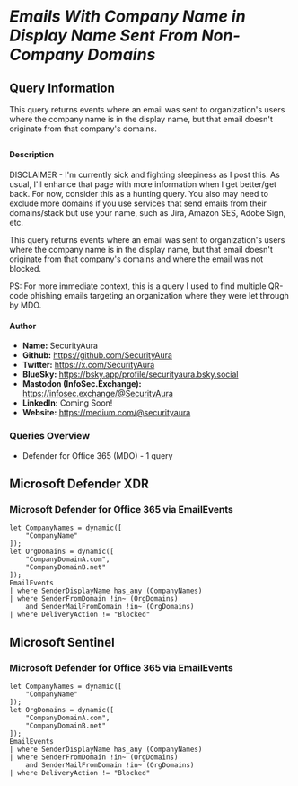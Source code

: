 # *Emails With Company Name in Display Name Sent From Non-Company Domains*

## Query Information

This query returns events where an email was sent to organization's users where the company name is in the display name, but that email doesn't originate from that company's domains.

##

#### Description

DISCLAIMER - I'm currently sick and fighting sleepiness as I post this. As usual, I'll enhance that page with more information when I get better/get back. For now, consider this as a hunting query. You also may need to exclude more domains if you use services that send emails from their domains/stack but use your name, such as Jira, Amazon SES, Adobe Sign, etc.

This query returns events where an email was sent to organization's users where the company name is in the display name, but that email doesn't originate from that company's domains and where the email was not blocked.

PS: For more immediate context, this is a query I used to find multiple QR-code phishing emails targeting an organization where they were let through by MDO. 

#### Author <Optional>
- **Name:** SecurityAura
- **Github:** https://github.com/SecurityAura
- **Twitter:** https://x.com/SecurityAura
- **BlueSky:** https://bsky.app/profile/securityaura.bsky.social
- **Mastodon (InfoSec.Exchange):** https://infosec.exchange/@SecurityAura
- **LinkedIn:** Coming Soon!
- **Website:** https://medium.com/@securityaura

### Queries Overview ###

- Defender for Office 365 (MDO) - 1 query

## Microsoft Defender XDR ##
### Microsoft Defender for Office 365 via EmailEvents ###
```KQL
let CompanyNames = dynamic([
    "CompanyName"
]);
let OrgDomains = dynamic([
    "CompanyDomainA.com",
    "CompanyDomainB.net"
]);
EmailEvents
| where SenderDisplayName has_any (CompanyNames)
| where SenderFromDomain !in~ (OrgDomains)
    and SenderMailFromDomain !in~ (OrgDomains)
| where DeliveryAction != "Blocked"
```
## Microsoft Sentinel ##
### Microsoft Defender for Office 365 via EmailEvents ###
```KQL
let CompanyNames = dynamic([
    "CompanyName"
]);
let OrgDomains = dynamic([
    "CompanyDomainA.com",
    "CompanyDomainB.net"
]);
EmailEvents
| where SenderDisplayName has_any (CompanyNames)
| where SenderFromDomain !in~ (OrgDomains)
    and SenderMailFromDomain !in~ (OrgDomains)
| where DeliveryAction != "Blocked"
```
